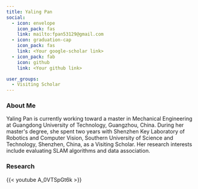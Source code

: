 ```yaml
---
title: Yaling Pan
social:
  - icon: envelope 
    icon_pack: fas
    link: mailto:fpan53129@gmail.com
  - icon: graduation-cap 
    icon_pack: fas
    link: <Your google-scholar link>
  - icon_pack: fab
    icon: github
    link: <Your github link>

user_groups:
  - Visiting Scholar
---
```

### About Me
Yaling Pan is currently working toward a master in Mechanical Engineering at Guangdong University of Technology, Guangzhou, China. During her master's degree, she spent two years with Shenzhen Key Laboratory of Robotics and Computer Vision, Southern University of Science and Technology, Shenzhen, China, as a Visiting Scholar. Her research interests include evaluating SLAM algorithms and data association.

### Research
{{< youtube A_0VTSpGt6k >}}





